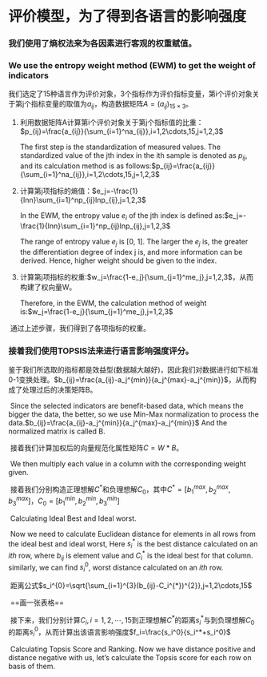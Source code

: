 # 评价模型，为了得到各语言的影响强度

### 我们使用了熵权法来为各因素进行客观的权重赋值。

### We use the entropy weight method (EWM) to get the weight of indicators

​		我们选定了15种语言作为评价对象，3个指标作为评价指标变量，第i个评价对象关于第j个指标变量的取值为$a_{ij}$，构造数据矩阵$A=(a_{ij})_{15×3}$。

1. 利用数据矩阵A计算第i个评价对象关于第j个指标值的比重：$p_{ij}=\frac{a_{ij}}{\sum_{i=1}^na_{ij}},i=1,2\cdots,15,j=1,2,3$

   The first step is the standardization of measured values. The standardized value of the jth index in the ith sample is denoted as $p_{ij}$, and its calculation method is as follows:$p_{ij}=\frac{a_{ij}}{\sum_{i=1}^na_{ij}},i=1,2\cdots,15,j=1,2,3$

2. 计算第j项指标的熵值：$e_j=-\frac{1}{lnn}\sum_{i=1}^np_{ij}lnp_{ij},j=1,2,3$

   In the EWM, the entropy value $e_i$ of the jth index is defined as:$e_j=-\frac{1}{lnn}\sum_{i=1}^np_{ij}lnp_{ij},j=1,2,3$

   The range of entropy value $e_j$ is [0, 1]. The larger the $e_j$ is, the greater the differentiation degree of index j is, and more information can be derived. Hence, higher weight should be given to the index. 

3. 计算第j项指标的权重:$w_j=\frac{1-e_j}{\sum_{j=1}^me_j},j=1,2,3$，从而构建了权向量W。

   Therefore, in the EWM, the calculation method of weight is:$w_j=\frac{1-e_j}{\sum_{j=1}^me_j},j=1,2,3$

​		通过上述步骤，我们得到了各项指标的权重。

### 接着我们使用TOPSIS法来进行语言影响强度评分。

​		鉴于我们所选取的指标都是效益型(数据越大越好)，因此我们对数据进行如下标准0-1变换处理。$b_{ij}=\frac{a_{ij}-a_j^{min}}{a_j^{max}-a_j^{min}}$，从而构成了处理过后的决策矩阵B。

​		Since the selected indicators are benefit-based data, which means the bigger the data, the better, so we use Min-Max normalization to process the data.$b_{ij}=\frac{a_{ij}-a_j^{min}}{a_j^{max}-a_j^{min}}$ And the normalized matrix is called B.

​		接着我们计算加权后的向量规范化属性矩阵$C=W*B$。

​		We then multiply each value in a column with the corresponding weight given.

​		接着我们分别构造正理想解$C^*$和负理想解$C_0$，其中$C^*=[b_1^{max},b_2^{max},b_3^{max}]$，$C_0=[b_1^{min},b_2^{min},b_3^{min}]$

​		Calculating Ideal Best and Ideal worst.

​		Now we need to calculate Euclidean distance for elements in all rows from the ideal best and ideal worst, Here $s_i^*$ is the best distance calculated on an *ith* row, where $b_{ij}$ is element value and $C_i^{*}$ is the ideal best for that column. similarly, we can find $s_i^0$, worst distance calculated on an *ith* row.

​		距离公式$s_i^{0}=\sqrt{\sum_{i=1}^{3}(b_{ij}-C_i^{*})^{2}},j=1,2\cdots,15$

​		==画一张表格==

​		接下来，我们分别计算$C_i,i=1,2,\cdots,15$到正理想解$C^*$的距离$s_i^*$与到负理想解$C_0$的距离$s_i^0$，从而计算出该语言影响强度$f_i=\frac{s_i^0}{s_i^*+s_i^0}$

​		Calculating Topsis Score and Ranking. Now we have distance positive and distance negative with us, let’s calculate the Topsis score for each row on basis of them.

